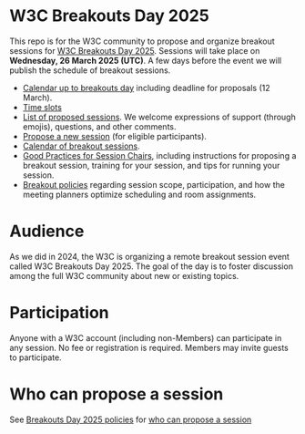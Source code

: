 # W3C Breakouts Day 2025

This repo is for the W3C community to propose and organize breakout sessions for [W3C Breakouts Day 2025](https://www.w3.org/2025/03/breakouts-day-2025/). Sessions will take place on **Wednesday, 26 March 2025 (UTC)**. A few days before the event we will publish the schedule of breakout sessions.

* [Calendar up to breakouts day](https://github.com/w3c/breakouts-day-2025/wiki/Meeting-Planner-Resources) including deadline for proposals (12 March).
* [Time slots](https://github.com/w3c/breakouts-day-2025/wiki/Session-Time-Slots)
* [List of proposed sessions](../../issues). We welcome expressions of support (through emojis), questions, and other comments.
* [Propose a new session](https://github.com/w3c/breakouts-day-2025/issues/new?assignees=&labels=session&projects=&template=session.yml) (for eligible participants).
* [Calendar of breakout sessions](https://www.w3.org/calendar/breakouts-day-2025/).
* [Good Practices for Session Chairs](https://github.com/w3c/tpac-breakouts/wiki/Good-Practices-for-Session-Chairs), including instructions for proposing a breakout session, training for your session, and tips for running your session.
* [Breakout policies](https://github.com/w3c/breakouts-day-2025/wiki/Policies) regarding session scope, participation, and how the meeting planners optimize scheduling and room assignments.

# Audience

As we did in 2024, the W3C is organizing a remote breakout session event called W3C Breakouts Day 2025. The goal of the day is to foster discussion among the full W3C community about new or existing topics.

# Participation

Anyone with a W3C account (including non-Members) can participate in any session. No fee or registration is required. Members may invite guests to participate.

# Who can propose a session

See [Breakouts Day 2025 policies](https://github.com/w3c/breakouts-day-2025/wiki/Policies) for [who can propose a session](https://github.com/w3c/breakouts-day-2025/wiki/Policies#who-can-propose-a-session)
